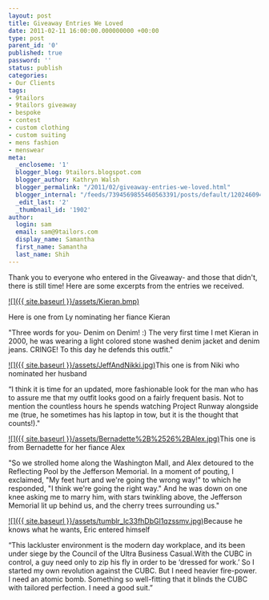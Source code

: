 ```yaml
---
layout: post
title: Giveaway Entries We Loved
date: 2011-02-11 16:00:00.000000000 +00:00
type: post
parent_id: '0'
published: true
password: ''
status: publish
categories:
- Our Clients
tags:
- 9tailors
- 9tailors giveaway
- bespoke
- contest
- custom clothing
- custom suiting
- mens fashion
- menswear
meta:
  _encloseme: '1'
  blogger_blog: 9tailors.blogspot.com
  blogger_author: Kathryn Walsh
  blogger_permalink: "/2011/02/giveaway-entries-we-loved.html"
  blogger_internal: "/feeds/7394569855460563391/posts/default/1202460948340770402"
  _edit_last: '2'
  _thumbnail_id: '1902'
author:
  login: sam
  email: sam@9tailors.com
  display_name: Samantha
  first_name: Samantha
  last_name: Shih
---
```

Thank you to everyone who entered in the Giveaway- and those that didn't, there is still time! Here are some excerpts from the entries we received.

[![]({{ site.baseurl }}/assets/Kieran.bmp)](http://4.bp.blogspot.com/-_z7E9SVV1Dw/TVVkHvuC4II/AAAAAAAAACo/rbg4njKydIg/s1600/Kieran.bmp)

Here is one from Ly nominating her fiance Kieran

"Three words for you- Denim on Denim! :) The very first time I met Kieran in 2000, he was wearing a light colored stone washed denim jacket and denim jeans. CRINGE! To this day he defends this outfit."

[![]({{ site.baseurl }}/assets/JeffAndNikki.jpg)](http://3.bp.blogspot.com/-vZnnnHgwnkM/TVVj8M5T2HI/AAAAAAAAACg/YW01GvQ-sKI/s1600/JeffAndNikki.jpg)This one is from Niki who nominated her husband

“I think it is time for an updated, more fashionable look for the man who has to assure me that my outfit looks good on a fairly frequent basis. Not to mention the countless hours he spends watching Project Runway alongside me (true, he sometimes has his laptop in tow, but it is the thought that counts!)."

[![]({{ site.baseurl }}/assets/Bernadette%2B%2526%2BAlex.jpg)](http://2.bp.blogspot.com/-XfrNpspFgyk/TVVjt2p_YjI/AAAAAAAAACY/dgxDmfaTEAA/s1600/Bernadette%2B%2526%2BAlex.jpg)This one is from Bernadette for her fiance Alex

"So we strolled home along the Washington Mall, and Alex detoured to the Reflecting Pool by the Jefferson Memorial. In a moment of pouting, I exclaimed, "My feet hurt and we're going the wrong way!" to which he responded, "I think we're going the right way." And he was down on one knee asking me to marry him, with stars twinkling above, the Jefferson Memorial lit up behind us, and the cherry trees surrounding us."

[![]({{ site.baseurl }}/assets/tumblr_lc33fhDbGl1qzssmv.jpg)](http://2.bp.blogspot.com/-0jlgbwK9UBs/TVVmw9brhTI/AAAAAAAAACw/xZdDKvFnU-I/s1600/tumblr_lc33fhDbGl1qzssmv.jpg)Because he knows what he wants, Eric entered himself

“This lackluster environment is the modern day workplace, and its been under siege by the Council of the Ultra Business Casual.With the CUBC in control, a guy need only to zip his fly in order to be ‘dressed for work.’ So I started my own revolution against the CUBC. But I need heavier fire-power. I need an atomic bomb. Something so well-fitting that it blinds the CUBC with tailored perfection. I need a good suit.”